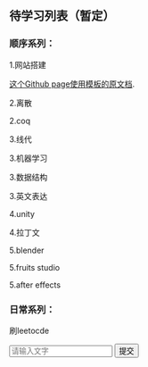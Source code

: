 ## 待学习列表（暂定）
### 顺序系列：
1.网站搭建

[这个Github page使用模板的原文档](./template_help.html).

<div class="progress-container">
  <div class="progress-bar"></div>
</div>

2.离散

2.coq

3.线代

3.机器学习

3.数据结构

3.英文表达

4.unity

4.拉丁文

5.blender

5.fruits studio

5.after effects
### 日常系列：
刷leetocde


<form action="https://github.com/Creepia/creepia.github.io/issues/1" method="post">
  <input type="text" name="message" placeholder="请输入文字">
  <input type="submit" value="提交">
</form>
